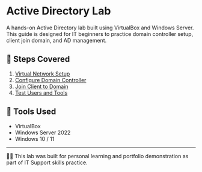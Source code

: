 # Active Directory Lab

A hands-on Active Directory lab built using VirtualBox and Windows Server.  
This guide is designed for IT beginners to practice domain controller setup, client join domain, and AD management.

## 📂 Steps Covered
1. [Virtual Network Setup](setup/01-network-virtual-machine-setup.md)
4. [Configure Domain Controller](setup/04-domain-controller.md)
5. [Join Client to Domain](setup/05-client-join-domain.md)
6. [Test Users and Tools](setup/06-test-and-tools.md)

## 🔧 Tools Used
- VirtualBox
- Windows Server 2022
- Windows 10 / 11

---

🧑‍💻 This lab was built for personal learning and portfolio demonstration as part of IT Support skills practice.
